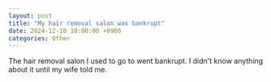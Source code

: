 ```yaml
---
layout: post
title: "My hair removal salon was bankrupt"
date: 2024-12-10 10:00:00 +0900
categories: Other
---
```


The hair removal salon I used to go to went bankrupt. I didn't know anything about it until my wife told me.